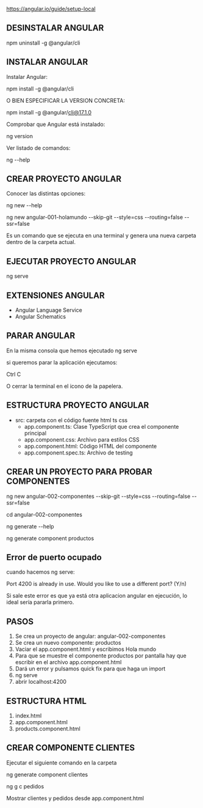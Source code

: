 https://angular.io/guide/setup-local

## DESINSTALAR ANGULAR

npm uninstall -g @angular/cli


## INSTALAR ANGULAR

Instalar Angular:

npm install -g @angular/cli

O BIEN ESPECIFICAR LA VERSION CONCRETA:

npm install -g @angular/cli@17.1.0


Comprobar que Angular está instalado:

ng version

Ver listado de comandos:

ng --help

## CREAR PROYECTO ANGULAR

Conocer las distintas opciones:

ng new --help

ng new angular-001-holamundo --skip-git --style=css --routing=false --ssr=false

Es un comando que se ejecuta en una terminal y genera una nueva carpeta dentro de la carpeta actual.

## EJECUTAR PROYECTO ANGULAR

ng serve

## EXTENSIONES ANGULAR

* Angular Language Service
* Angular Schematics

## PARAR ANGULAR

En la misma consola que hemos ejecutado ng serve 

si queremos parar la aplicación ejecutamos:

Ctrl C

O cerrar la terminal en el icono de la papelera.

## ESTRUCTURA PROYECTO ANGULAR

* src: carpeta con el código fuente html ts css
    * app.component.ts: Clase TypeScript que crea el componente principal
    * app.component.css: Archivo para estilos CSS
    * app.component.html: Código HTML del componente
    * app.component.spec.ts: Archivo de testing


## CREAR UN PROYECTO PARA PROBAR COMPONENTES

ng new angular-002-componentes --skip-git --style=css --routing=false --ssr=false

cd angular-002-componentes

ng generate --help

ng generate component productos

## Error de puerto ocupado

cuando hacemos ng serve: 

Port 4200 is already in use.
Would you like to use a different port? (Y/n)


Si sale este error es que ya está otra aplicacion angular en ejecución, lo ideal sería pararla primero.


## PASOS

1. Se crea un proyecto de angular: angular-002-componentes
2. Se crea un nuevo componente: productos
3. Vaciar el app.component.html y escribimos Hola mundo
4. Para que se muestre el componente productos por pantalla hay que escribir <app-productos></app-productos> en el archivo app.component.html
5. Dará un error y pulsamos quick fix para que haga un import
6. ng serve
7. abrir localhost:4200

## ESTRUCTURA HTML

1. index.html
2. app.component.html
3. products.component.html

## CREAR COMPONENTE CLIENTES

Ejecutar el siguiente comando en la carpeta

ng generate component clientes

ng g c pedidos

Mostrar clientes y pedidos desde app.component.html

